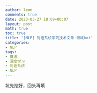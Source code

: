 ```yaml
---
author: leon
comments: true
date: 2023-03-27 18:09+00:07
layout: post
math: true
toc: true
title: '[NLP] 对话系统系列技术文章-领域bot'
categories:
- NLP
tags:
- 算法
- 深度学习
- 对话系统
- NLP
---
```


坑先挖好，回头再填


